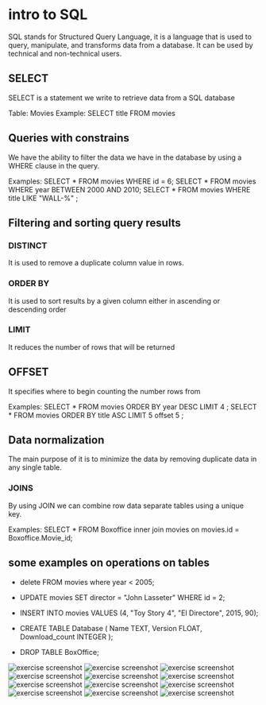 # intro to SQL

SQL stands for Structured Query Language, it is a language that is used to query, manipulate, and transforms data from a database. It can be used by technical and non-technical users.

## SELECT 
SELECT is a statement we write to retrieve data from a SQL database

Table: Movies
Example: SELECT title FROM movies

## Queries with constrains

We have the ability to filter the data we have in the database by using a WHERE clause in the query.

Examples: 
SELECT * FROM movies WHERE id = 6;
SELECT * FROM movies WHERE year BETWEEN 2000 AND 2010;
SELECT * FROM movies WHERE title LIKE "WALL-%" ;

## Filtering and sorting query results

### DISTINCT
It is used to remove a duplicate column value in rows. 

### ORDER BY 
It is used to sort results by a given column either in ascending or descending order

### LIMIT 
It reduces the number of rows that will be returned 

## OFFSET
It specifies where to begin counting the number rows from

Examples:
SELECT * FROM movies ORDER BY year DESC  LIMIT 4 ;
SELECT * FROM movies ORDER BY title ASC  LIMIT 5 offset 5 ;


## Data normalization 
The main purpose of it is to minimize the data by removing duplicate data in any single table.

### JOINS
By using JOIN we can combine row data separate tables using a unique key.

Examples:
SELECT * FROM Boxoffice inner join movies on movies.id = Boxoffice.Movie_id;

##  some examples on operations on tables
- delete FROM movies where year < 2005;
- UPDATE movies SET director = "John Lasseter" WHERE id = 2;
- INSERT INTO movies VALUES (4, "Toy Story 4", "El Directore", 2015, 90);

- CREATE TABLE Database (
    Name TEXT,
    Version FLOAT,
    Download_count INTEGER
);

- DROP TABLE BoxOffice;


![exercise screenshot](./sqlSolutions/exercise1.png)
![exercise screenshot](./sqlSolutions/exercise2.png)
![exercise screenshot](./sqlSolutions/exercise3.png)
![exercise screenshot](./sqlSolutions/exercise4.png)
![exercise screenshot](./sqlSolutions/review1.png)
![exercise screenshot](./sqlSolutions/exercise6.png)
![exercise screenshot](./sqlSolutions/Screenshot%20(343).png)
![exercise screenshot](./sqlSolutions/Screenshot%20(344).png)
![exercise screenshot](./sqlSolutions/Screenshot%20(345).png)
![exercise screenshot](./sqlSolutions/Screenshot%20(346).png)
![exercise screenshot](./sqlSolutions/Screenshot%20(347).png)
![exercise screenshot](./sqlSolutions/Screenshot%20(348).png)


